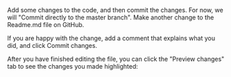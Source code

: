 Add some changes to the code, and then commit the changes. For now, we will "Commit directly to the master branch".
Make another change to the Readme.md file on GitHub.

If you are happy with the change, add a comment that explains what you did, and click Commit changes.

After you have finished editing the file, you can click the "Preview changes" tab to see the changes you made highlighted:
